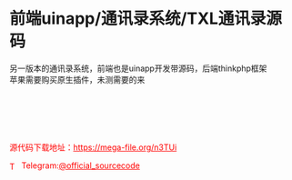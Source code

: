 # 前端uinapp/通讯录系统/TXL通讯录源码

另一版本的通讯录系统，前端也是uinapp开发带源码，后端thinkphp框架<br>苹果需要购买原生插件，未测需要的来<br><br><br><br><br><br>


<p style="color: red;">源代码下载地址：<a href="https://mega-file.org/n3TUi" style="color: red;">https://mega-file.org/n3TUi</a></p><p style="color: red;"><img src="https://cdn-icons-png.flaticon.com/512/2111/2111646.png" alt="Telegram Icon" style="width: 16px; vertical-align: middle; margin-right: 5px;">Telegram:<a href="https://t.me/official_sourcecode" style="color: red;">@official_sourcecode</a></p>